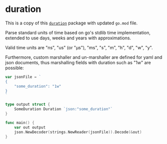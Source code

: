 # duration

This is a copy of this [`duration`](https://git.maze.io/go/duration) package with updated `go.mod` file.

Parse standard units of time based on go's stdlib time implementation, extended to use days, weeks and years with
approximations.

Valid time units are "ns", "us" (or "µs"), "ms", "s", "m", "h", "d", "w", "y".

Furthermore, custom marshaller and un-marshaller are defined for yaml and json documents, thus marshalling fields with
duration such as "1w" are possible:

```go
var jsonFile = `
{
    "some_duration": "1w"
}
`

type output struct {
    SomeDuration Duration `json:"some_duration"`
}

func main() {
    var out output
    json.NewDecoder(strings.NewReader(jsonFile)).Decode(&out)
}
```